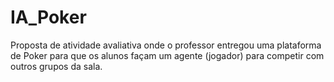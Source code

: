 # IA_Poker
Proposta de atividade avaliativa onde o professor entregou uma plataforma de Poker para que os alunos façam um agente (jogador) para competir com  outros grupos da sala.

